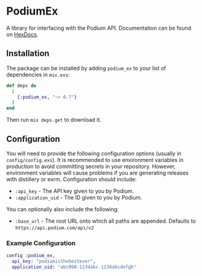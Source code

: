 # PodiumEx

A library for interfacing with the Podium API. Documentation can be found on [HexDocs](https://hexdocs.pm/podium_ex).

## Installation

The package can be installed by adding `podium_ex` to your list of dependencies in `mix.exs`:

```elixir
def deps do
  [
    {:podium_ex, "~> 0.7"}
  ]
end
```

Then run `mix deps.get` to download it.

## Configuration

You will need to provide the following configuration options (usually in `config/config.exs`). It is recommended to use environment variables in production to avoid committing secrets in your repository. However, environment variables will cause problems if you are generating releases with distillery or exrm. Configuration should include:

- `:api_key` - The API key given to you by Podium.
- `:application_uid` - The ID given to you by Podium.

You can optionally also include the following:

- `:base_url` - The root URL onto which all paths are appended. Defaults to `https://api.podium.com/api/v2`

### Example Configuration

```elixir
config :podium_ex,
  api_key: "podiumisthebestever",
  application_uid: "abc098-1234abc-1234abcdefgh"
```
